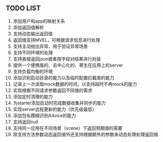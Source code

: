 TODO LIST
---


1. 添加用户和app的映射关系
2. 添加返回值解析
3. 支持动态输出返回值
4. 返回值支持MVEL，可根据请求信息进行处理
5. 支持主动抛出异常，用于验证异常场景
6. 支持不同环境的处理
7. 支持直接返回json或者按字段对结果进行封装
8. 提供一个便携版的、去中心化的、寄生在应用上的server
9. 支持负载均衡的环境
10. 添加识别启动目录的能力以及临时配置拦截类的能力
11. 记录上一次读取mock数据的时间，以支持超时不再mock的能力
12. 实现根据不同请求参数返回不同值的需求
13. 添加定时清理的能力
14. 为starter添加启动时完成数据收集并同步的能力
15. 实现server远程更新的能力（优先级最低）
16. 添加包名模糊识别Advice的能力 
17. 支持返回null
18. 支持同一应用在不同场景（scene）下返回预期值的需要
19. 除支持方法参数动态返回值外还支持根据额外的参数来动态处理处理返回值
